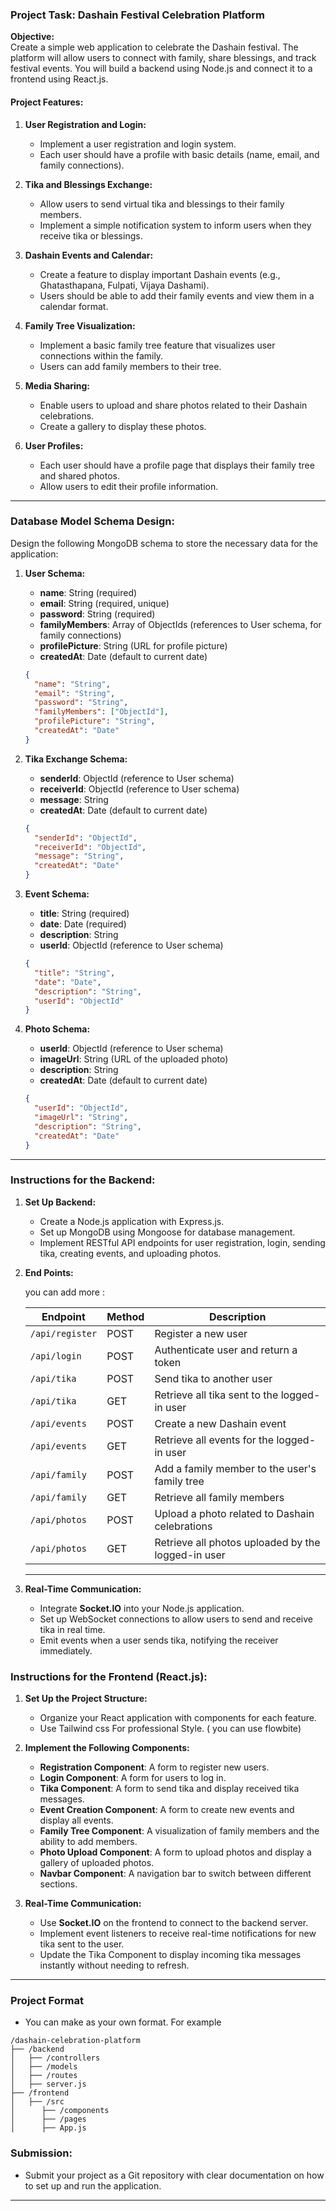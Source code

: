 ### **Project Task: Dashain Festival Celebration Platform**

**Objective:**  
Create a simple web application to celebrate the Dashain festival. The platform will allow users to connect with family, share blessings, and track festival events. You will build a backend using Node.js and connect it to a frontend using React.js.

#### **Project Features:**

1. **User Registration and Login:**

   - Implement a user registration and login system.
   - Each user should have a profile with basic details (name, email, and family connections).

2. **Tika and Blessings Exchange:**

   - Allow users to send virtual tika and blessings to their family members.
   - Implement a simple notification system to inform users when they receive tika or blessings.

3. **Dashain Events and Calendar:**

   - Create a feature to display important Dashain events (e.g., Ghatasthapana, Fulpati, Vijaya Dashami).
   - Users should be able to add their family events and view them in a calendar format.

4. **Family Tree Visualization:**

   - Implement a basic family tree feature that visualizes user connections within the family.
   - Users can add family members to their tree.

5. **Media Sharing:**

   - Enable users to upload and share photos related to their Dashain celebrations.
   - Create a gallery to display these photos.

6. **User Profiles:**
   - Each user should have a profile page that displays their family tree and shared photos.
   - Allow users to edit their profile information.

---

### **Database Model Schema Design:**

Design the following MongoDB schema to store the necessary data for the application:

1. **User Schema:**

   - **name**: String (required)
   - **email**: String (required, unique)
   - **password**: String (required)
   - **familyMembers**: Array of ObjectIds (references to User schema, for family connections)
   - **profilePicture**: String (URL for profile picture)
   - **createdAt**: Date (default to current date)

   ```json
   {
     "name": "String",
     "email": "String",
     "password": "String",
     "familyMembers": ["ObjectId"],
     "profilePicture": "String",
     "createdAt": "Date"
   }
   ```

2. **Tika Exchange Schema:**

   - **senderId**: ObjectId (reference to User schema)
   - **receiverId**: ObjectId (reference to User schema)
   - **message**: String
   - **createdAt**: Date (default to current date)

   ```json
   {
     "senderId": "ObjectId",
     "receiverId": "ObjectId",
     "message": "String",
     "createdAt": "Date"
   }
   ```

3. **Event Schema:**

   - **title**: String (required)
   - **date**: Date (required)
   - **description**: String
   - **userId**: ObjectId (reference to User schema)

   ```json
   {
     "title": "String",
     "date": "Date",
     "description": "String",
     "userId": "ObjectId"
   }
   ```

4. **Photo Schema:**

   - **userId**: ObjectId (reference to User schema)
   - **imageUrl**: String (URL of the uploaded photo)
   - **description**: String
   - **createdAt**: Date (default to current date)

   ```json
   {
     "userId": "ObjectId",
     "imageUrl": "String",
     "description": "String",
     "createdAt": "Date"
   }
   ```

---

### **Instructions for the Backend:**

1. **Set Up Backend:**

   - Create a Node.js application with Express.js.
   - Set up MongoDB using Mongoose for database management.
   - Implement RESTful API endpoints for user registration, login, sending tika, creating events, and uploading photos.

2. **End Points:**

   you can add more :

   | **Endpoint**    | **Method** | **Description**                                    |
   | --------------- | ---------- | -------------------------------------------------- |
   | `/api/register` | POST       | Register a new user                                |
   | `/api/login`    | POST       | Authenticate user and return a token               |
   | `/api/tika`     | POST       | Send tika to another user                          |
   | `/api/tika`     | GET        | Retrieve all tika sent to the logged-in user       |
   | `/api/events`   | POST       | Create a new Dashain event                         |
   | `/api/events`   | GET        | Retrieve all events for the logged-in user         |
   | `/api/family`   | POST       | Add a family member to the user's family tree      |
   | `/api/family`   | GET        | Retrieve all family members                        |
   | `/api/photos`   | POST       | Upload a photo related to Dashain celebrations     |
   | `/api/photos`   | GET        | Retrieve all photos uploaded by the logged-in user |

   ***

3. **Real-Time Communication:**
   - Integrate **Socket.IO** into your Node.js application.
   - Set up WebSocket connections to allow users to send and receive tika in real time.
   - Emit events when a user sends tika, notifying the receiver immediately.

### **Instructions for the Frontend (React.js):**

1. **Set Up the Project Structure:**

   - Organize your React application with components for each feature.
   - Use Tailwind css For professional Style. ( you can use flowbite)

2. **Implement the Following Components:**

   - **Registration Component**: A form to register new users.
   - **Login Component**: A form for users to log in.
   - **Tika Component**: A form to send tika and display received tika messages.
   - **Event Creation Component**: A form to create new events and display all events.
   - **Family Tree Component**: A visualization of family members and the ability to add members.
   - **Photo Upload Component**: A form to upload photos and display a gallery of uploaded photos.
   - **Navbar Component**: A navigation bar to switch between different sections.

3. **Real-Time Communication:**
   - Use **Socket.IO** on the frontend to connect to the backend server.
   - Implement event listeners to receive real-time notifications for new tika sent to the user.
   - Update the Tika Component to display incoming tika messages instantly without needing to refresh.

---

### Project Format

- You can make as your own format.
  For example

```
/dashain-celebration-platform
├── /backend
│   ├── /controllers
│   ├── /models
│   ├── /routes
│   ├── server.js
├── /frontend
│   ├── /src
│      ├── /components
│      ├── /pages
│      ├── App.js

```

### **Submission:**

- Submit your project as a Git repository with clear documentation on how to set up and run the application.

---
